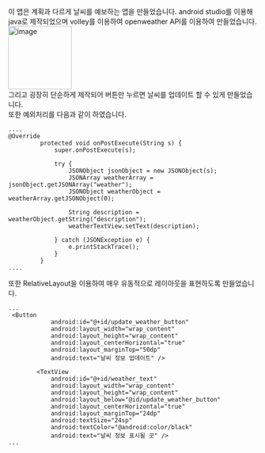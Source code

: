 이 앱은 계획과 다르게 날씨를 예보하는 앱을 만들었습니다. android studio를 이용해 java로 제작되었으며 volley를 이용하여 openweather API를 이용하여 만들었습니다.<br>
<img width="128" alt="image" src="https://github.com/igh197/CancerMP/assets/57895194/7cbb5818-4a30-47d9-bd88-f0874ac738e5"><br>
그리고 굉장히 단순하게 제작되어 버튼만 누르면 날씨를 업데이트 할 수 있게 만들었습니다.<br>
또한 예외처리를 다음과 같이 하였습니다.
```
....
@Override
         protected void onPostExecute(String s) {
             super.onPostExecute(s);

             try {
                 JSONObject jsonObject = new JSONObject(s);
                 JSONArray weatherArray = jsonObject.getJSONArray("weather");
                 JSONObject weatherObject = weatherArray.getJSONObject(0);

                 String description = weatherObject.getString("description");
                 weatherTextView.setText(description);

             } catch (JSONException e) {
                 e.printStackTrace();
             }
         }
....
```
또한 RelativeLayout을 이용하여 매우 유동적으로 레이아웃을 표현하도록 만들었습니다.
```
...
 <Button
            android:id="@+id/update_weather_button"
            android:layout_width="wrap_content"
            android:layout_height="wrap_content"
            android:layout_centerHorizontal="true"
            android:layout_marginTop="50dp"
            android:text="날씨 정보 업데이트" />

        <TextView
            android:id="@+id/weather_text"
            android:layout_width="wrap_content"
            android:layout_height="wrap_content"
            android:layout_below="@id/update_weather_button"
            android:layout_centerHorizontal="true"
            android:layout_marginTop="24dp"
            android:textSize="24sp"
            android:textColor="@android:color/black"
            android:text="날씨 정보 표시될 곳" />
...

```
